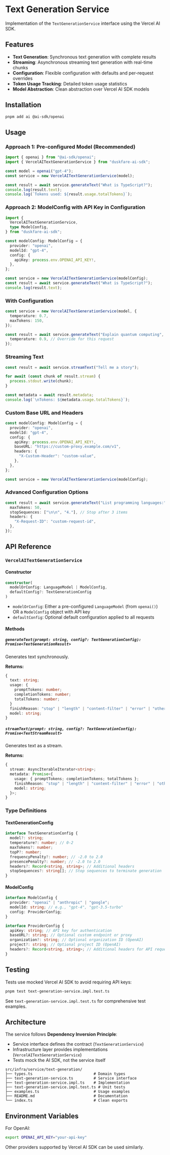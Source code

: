 # Text Generation Service

Implementation of the `TextGenerationService` interface using the Vercel AI SDK.

## Features

- **Text Generation**: Synchronous text generation with complete results
- **Streaming**: Asynchronous streaming text generation with real-time chunks
- **Configuration**: Flexible configuration with defaults and per-request overrides
- **Token Usage Tracking**: Detailed token usage statistics
- **Model Abstraction**: Clean abstraction over Vercel AI SDK models

## Installation

```bash
pnpm add ai @ai-sdk/openai
```

## Usage

### Approach 1: Pre-configured Model (Recommended)

```typescript
import { openai } from "@ai-sdk/openai";
import { VercelAITextGenerationService } from "duskfare-ai-sdk";

const model = openai("gpt-4");
const service = new VercelAITextGenerationService(model);

const result = await service.generateText("What is TypeScript?");
console.log(result.text);
console.log(`Tokens used: ${result.usage.totalTokens}`);
```

### Approach 2: ModelConfig with API Key in Configuration

```typescript
import {
  VercelAITextGenerationService,
  type ModelConfig,
} from "duskfare-ai-sdk";

const modelConfig: ModelConfig = {
  provider: "openai",
  modelId: "gpt-4",
  config: {
    apiKey: process.env.OPENAI_API_KEY!,
  },
};

const service = new VercelAITextGenerationService(modelConfig);
const result = await service.generateText("What is TypeScript?");
console.log(result.text);
```

### With Configuration

```typescript
const service = new VercelAITextGenerationService(model, {
  temperature: 0.7,
  maxTokens: 150,
});

const result = await service.generateText("Explain quantum computing", {
  temperature: 0.9, // Override for this request
});
```

### Streaming Text

```typescript
const result = await service.streamText("Tell me a story");

for await (const chunk of result.stream) {
  process.stdout.write(chunk);
}

const metadata = await result.metadata;
console.log(`\nTokens: ${metadata.usage.totalTokens}`);
```

### Custom Base URL and Headers

```typescript
const modelConfig: ModelConfig = {
  provider: "openai",
  modelId: "gpt-4",
  config: {
    apiKey: process.env.OPENAI_API_KEY!,
    baseURL: "https://custom-proxy.example.com/v1",
    headers: {
      "X-Custom-Header": "custom-value",
    },
  },
};

const service = new VercelAITextGenerationService(modelConfig);
```

### Advanced Configuration Options

```typescript
const result = await service.generateText("List programming languages:", {
  maxTokens: 50,
  stopSequences: ["\n\n", "4."], // Stop after 3 items
  headers: {
    "X-Request-ID": "custom-request-id",
  },
});
```

## API Reference

### `VercelAITextGenerationService`

#### Constructor

```typescript
constructor(
  modelOrConfig: LanguageModel | ModelConfig,
  defaultConfig?: TextGenerationConfig
)
```

- `modelOrConfig`: Either a pre-configured `LanguageModel` (from `openai()`) OR a `ModelConfig` object with API key
- `defaultConfig`: Optional default configuration applied to all requests

#### Methods

##### `generateText(prompt: string, config?: TextGenerationConfig): Promise<TextGenerationResult>`

Generates text synchronously.

**Returns:**

```typescript
{
  text: string;
  usage: {
    promptTokens: number;
    completionTokens: number;
    totalTokens: number;
  }
  finishReason: "stop" | "length" | "content-filter" | "error" | "other";
  model: string;
}
```

##### `streamText(prompt: string, config?: TextGenerationConfig): Promise<TextStreamResult>`

Generates text as a stream.

**Returns:**

```typescript
{
  stream: AsyncIterableIterator<string>;
  metadata: Promise<{
    usage: { promptTokens; completionTokens; totalTokens };
    finishReason: "stop" | "length" | "content-filter" | "error" | "other";
    model: string;
  }>;
}
```

### Type Definitions

#### TextGenerationConfig

```typescript
interface TextGenerationConfig {
  model?: string;
  temperature?: number; // 0-2
  maxTokens?: number;
  topP?: number;
  frequencyPenalty?: number; // -2.0 to 2.0
  presencePenalty?: number; // -2.0 to 2.0
  headers?: Record<string, string>; // Additional headers
  stopSequences?: string[]; // Stop sequences to terminate generation
}
```

#### ModelConfig

```typescript
interface ModelConfig {
  provider: "openai" | "anthropic" | "google";
  modelId: string; // e.g., "gpt-4", "gpt-3.5-turbo"
  config: ProviderConfig;
}

interface ProviderConfig {
  apiKey: string; // API key for authentication
  baseURL?: string; // Optional custom endpoint or proxy
  organization?: string; // Optional organization ID (OpenAI)
  project?: string; // Optional project ID (OpenAI)
  headers?: Record<string, string>; // Additional headers for API requests
}
```

## Testing

Tests use mocked Vercel AI SDK to avoid requiring API keys:

```bash
pnpm test text-generation-service.impl.test.ts
```

See `text-generation-service.impl.test.ts` for comprehensive test examples.

## Architecture

The service follows **Dependency Inversion Principle**:

- Service interface defines the contract (`TextGenerationService`)
- Infrastructure layer provides implementations (`VercelAITextGenerationService`)
- Tests mock the AI SDK, not the service itself

```
src/infra/service/text-generation/
├── types.ts                           # Domain types
├── text-generation-service.ts         # Service interface
├── text-generation-service.impl.ts    # Implementation
├── text-generation-service.impl.test.ts # Unit tests
├── examples.ts                        # Usage examples
├── README.md                          # Documentation
└── index.ts                           # Clean exports
```

## Environment Variables

For OpenAI:

```bash
export OPENAI_API_KEY="your-api-key"
```

Other providers supported by Vercel AI SDK can be used similarly.
